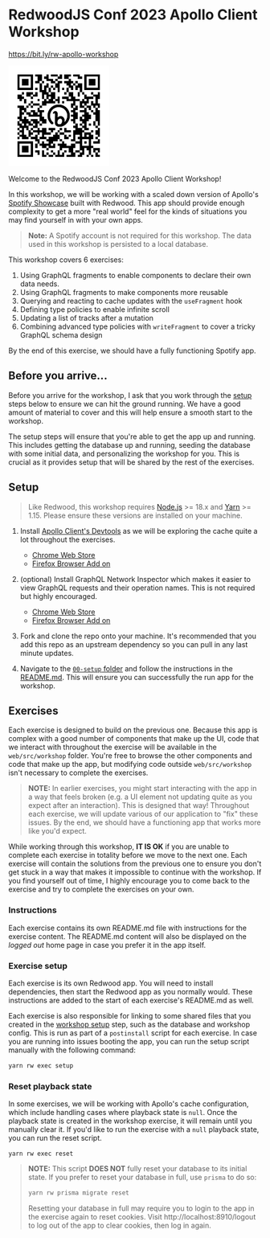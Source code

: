 # RedwoodJS Conf 2023 Apollo Client Workshop

https://bit.ly/rw-apollo-workshop

<img src="./assets/code.png" alt="code.png" width="200" />

Welcome to the RedwoodJS Conf 2023 Apollo Client Workshop!

In this workshop, we will be working with a scaled down version of Apollo's [Spotify Showcase](https://github.com/apollographql/spotify-showcase) built with Redwood. This app should provide enough complexity to get a more "real world" feel for the kinds of situations you may find yourself in with your own apps.

> **Note:** A Spotify account is not required for this workshop. The data used in this workshop is persisted to a local database.

This workshop covers 6 exercises:

1. Using GraphQL fragments to enable components to declare their own data needs.
2. Using GraphQL fragments to make components more reusable
3. Querying and reacting to cache updates with the `useFragment` hook
4. Defining type policies to enable infinite scroll
5. Updating a list of tracks after a mutation
6. Combining advanced type policies with `writeFragment` to cover a tricky GraphQL schema design

By the end of this exercise, we should have a fully functioning Spotify app.

## Before you arrive...

Before you arrive for the workshop, I ask that you work through the [setup](#setup) steps below to ensure we can hit the ground running. We have a good amount of material to cover and this will help ensure a smooth start to the workshop.

The setup steps will ensure that you're able to get the app up and running. This includes getting the database up and running, seeding the database with some initial data, and personalizing the workshop for you. This is crucial as it provides setup that will be shared by the rest of the exercises.

## Setup

> Like Redwood, this workshop requires [Node.js](https://nodejs.org/en/) >= 18.x and [Yarn](https://yarnpkg.com/) >= 1.15. Please ensure these versions are installed on your machine.

1. Install [Apollo Client's Devtools](https://github.com/apollographql/apollo-client-devtools) as we will be exploring the cache quite a lot throughout the exercises.
   - [Chrome Web Store](https://chrome.google.com/webstore/detail/apollo-client-developer-t/jdkknkkbebbapilgoeccciglkfbmbnfm)
   - [Firefox Browser Add on](https://addons.mozilla.org/firefox/addon/apollo-developer-tools/)
2. (optional) Install GraphQL Network Inspector which makes it easier to view GraphQL requests and their operation names. This is not required but highly encouraged.

   - [Chrome Web Store](https://chrome.google.com/webstore/detail/graphql-network-inspector/ndlbedplllcgconngcnfmkadhokfaaln)
   - [Firefox Browser Add on](https://addons.mozilla.org/en-US/firefox/addon/graphql-network-inspector/)

3. Fork and clone the repo onto your machine. It's recommended that you add this repo as an upstream dependency so you can pull in any last minute updates.
4. Navigate to the [`00-setup` folder](./00-setup/) and follow the instructions in the [README.md](./00-setup/README.md). This will ensure you can successfully the run app for the workshop.

## Exercises

Each exercise is designed to build on the previous one. Because this app is complex with a good number of components that make up the UI, code that we interact with throughout the exercise will be available in the `web/src/workshop` folder. You're free to browse the other components and code that make up the app, but modifying code outside `web/src/workshop` isn't necessary to complete the exercises.

> **NOTE:** In earlier exercises, you might start interacting with the app in a way that feels broken (e.g. a UI element not updating quite as you expect after an interaction). This is designed that way! Throughout each exercise, we will update various of our application to "fix" these issues. By the end, we should have a functioning app that works more like you'd expect.

While working through this workshop, **IT IS OK** if you are unable to complete each exercise in totality before we move to the next one. Each exercise will contain the solutions from the previous one to ensure you don't get stuck in a way that makes it impossible to continue with the workshop. If you find yourself out of time, I highly encourage you to come back to the exercise and try to complete the exercises on your own.

### Instructions

Each exercise contains its own README.md file with instructions for the exercise content. The README.md content will also be displayed on the _logged out_ home page in case you prefer it in the app itself.

### Exercise setup

Each exercise is its own Redwood app. You will need to install dependencies, then start the Redwood app as you normally would. These instructions are added to the start of each exercise's README.md as well.

Each exercise is also responsible for linking to some shared files that you created in the [workshop setup](./00-setup/) step, such as the database and workshop config. This is run as part of a `postinstall` script for each exercise. In case you are running into issues booting the app, you can run the setup script manually with the following command:

```sh
yarn rw exec setup
```

### Reset playback state

In some exercises, we will be working with Apollo's cache configuration, which include handling cases where playback state is `null`. Once the playback state is created in the workshop exercise, it will remain until you manually clear it. If you'd like to run the exercise with a `null` playback state, you can run the reset script.

```
yarn rw exec reset
```

> **NOTE:** This script **DOES NOT** fully reset your database to its initial state. If you prefer to reset your database in full, use `prisma` to do so:
>
> ```sh
> yarn rw prisma migrate reset
> ```
>
> Resetting your database in full may require you to login to the app in the exercise again to reset cookies. Visit http://localhost:8910/logout to log out of the app to clear cookies, then log in again.
